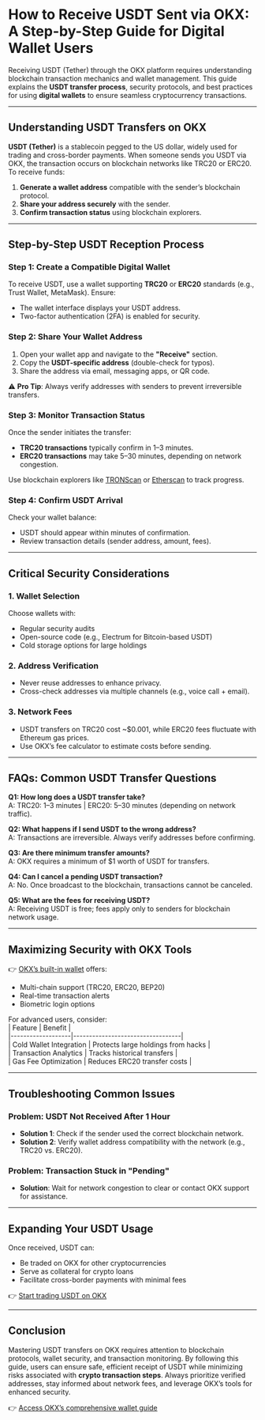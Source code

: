 # How to Receive USDT Sent via OKX: A Step-by-Step Guide for Digital Wallet Users  

Receiving USDT (Tether) through the OKX platform requires understanding blockchain transaction mechanics and wallet management. This guide explains the **USDT transfer process**, security protocols, and best practices for using **digital wallets** to ensure seamless cryptocurrency transactions.  

---

## Understanding USDT Transfers on OKX  

**USDT (Tether)** is a stablecoin pegged to the US dollar, widely used for trading and cross-border payments. When someone sends you USDT via OKX, the transaction occurs on blockchain networks like TRC20 or ERC20. To receive funds:  

1. **Generate a wallet address** compatible with the sender’s blockchain protocol.  
2. **Share your address securely** with the sender.  
3. **Confirm transaction status** using blockchain explorers.  

---

## Step-by-Step USDT Reception Process  

### Step 1: Create a Compatible Digital Wallet  
To receive USDT, use a wallet supporting **TRC20** or **ERC20** standards (e.g., Trust Wallet, MetaMask). Ensure:  
- The wallet interface displays your USDT address.  
- Two-factor authentication (2FA) is enabled for security.  

### Step 2: Share Your Wallet Address  
1. Open your wallet app and navigate to the **"Receive"** section.  
2. Copy the **USDT-specific address** (double-check for typos).  
3. Share the address via email, messaging apps, or QR code.  

⚠️ **Pro Tip**: Always verify addresses with senders to prevent irreversible transfers.  

### Step 3: Monitor Transaction Status  
Once the sender initiates the transfer:  
- **TRC20 transactions** typically confirm in 1–3 minutes.  
- **ERC20 transactions** may take 5–30 minutes, depending on network congestion.  

Use blockchain explorers like [TRONScan](https://tronscan.org/) or [Etherscan](https://etherscan.io/) to track progress.  

### Step 4: Confirm USDT Arrival  
Check your wallet balance:  
- USDT should appear within minutes of confirmation.  
- Review transaction details (sender address, amount, fees).  

---

## Critical Security Considerations  

### 1. **Wallet Selection**  
Choose wallets with:  
- Regular security audits  
- Open-source code (e.g., Electrum for Bitcoin-based USDT)  
- Cold storage options for large holdings  

### 2. **Address Verification**  
- Never reuse addresses to enhance privacy.  
- Cross-check addresses via multiple channels (e.g., voice call + email).  

### 3. **Network Fees**  
- USDT transfers on TRC20 cost ~$0.001, while ERC20 fees fluctuate with Ethereum gas prices.  
- Use OKX’s fee calculator to estimate costs before sending.  

---

## FAQs: Common USDT Transfer Questions  

**Q1: How long does a USDT transfer take?**  
A: TRC20: 1–3 minutes | ERC20: 5–30 minutes (depending on network traffic).  

**Q2: What happens if I send USDT to the wrong address?**  
A: Transactions are irreversible. Always verify addresses before confirming.  

**Q3: Are there minimum transfer amounts?**  
A: OKX requires a minimum of $1 worth of USDT for transfers.  

**Q4: Can I cancel a pending USDT transaction?**  
A: No. Once broadcast to the blockchain, transactions cannot be canceled.  

**Q5: What are the fees for receiving USDT?**  
A: Receiving USDT is free; fees apply only to senders for blockchain network usage.  

---

## Maximizing Security with OKX Tools  

👉 [OKX’s built-in wallet](https://bit.ly/okx-bonus) offers:  
- Multi-chain support (TRC20, ERC20, BEP20)  
- Real-time transaction alerts  
- Biometric login options  

For advanced users, consider:  
| Feature          | Benefit                          |  
|-------------------|----------------------------------|  
| Cold Wallet Integration | Protects large holdings from hacks |  
| Transaction Analytics | Tracks historical transfers       |  
| Gas Fee Optimization | Reduces ERC20 transfer costs      |  

---

## Troubleshooting Common Issues  

### Problem: USDT Not Received After 1 Hour  
- **Solution 1**: Check if the sender used the correct blockchain network.  
- **Solution 2**: Verify wallet address compatibility with the network (e.g., TRC20 vs. ERC20).  

### Problem: Transaction Stuck in "Pending"  
- **Solution**: Wait for network congestion to clear or contact OKX support for assistance.  

---

## Expanding Your USDT Usage  

Once received, USDT can:  
- Be traded on OKX for other cryptocurrencies  
- Serve as collateral for crypto loans  
- Facilitate cross-border payments with minimal fees  

👉 [Start trading USDT on OKX](https://bit.ly/okx-bonus)  

---

## Conclusion  

Mastering USDT transfers on OKX requires attention to blockchain protocols, wallet security, and transaction monitoring. By following this guide, users can ensure safe, efficient receipt of USDT while minimizing risks associated with **crypto transaction steps**. Always prioritize verified addresses, stay informed about network fees, and leverage OKX’s tools for enhanced security.  

👉 [Access OKX’s comprehensive wallet guide](https://bit.ly/okx-bonus)